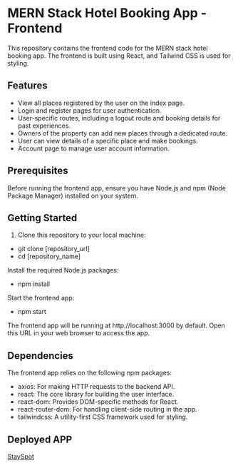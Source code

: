 # MERN Stack Hotel Booking App - Frontend

This repository contains the frontend code for the MERN stack hotel booking app. The frontend is built using React, and Tailwind CSS is used for styling.

## Features

- View all places registered by the user on the index page.
- Login and register pages for user authentication.
- User-specific routes, including a logout route and booking details for past experiences.
- Owners of the property can add new places through a dedicated route.
- User can view details of a specific place and make bookings.
- Account page to manage user account information.

## Prerequisites

Before running the frontend app, ensure you have Node.js and npm (Node Package Manager) installed on your system.

## Getting Started

1. Clone this repository to your local machine:

  - git clone [repository_url]
  - cd [repository_name]

Install the required Node.js packages:
  - npm install

Start the frontend app:
  - npm start

The frontend app will be running at http://localhost:3000 by default. Open this URL in your web browser to access the app.

## Dependencies

The frontend app relies on the following npm packages:

  - axios: For making HTTP requests to the backend API.
  - react: The core library for building the user interface.
  - react-dom: Provides DOM-specific methods for React.
  - react-router-dom: For handling client-side routing in the app.
  - tailwindcss: A utility-first CSS framework used for styling.

## Deployed APP
[StaySpot](https://stayspot-booking-app-kannan.netlify.app/)

